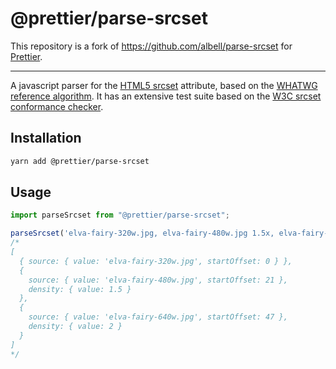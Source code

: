 # @prettier/parse-srcset

This repository is a fork of https://github.com/albell/parse-srcset for [Prettier](https://github.com/prettier/prettier).

---

A javascript parser for the [HTML5 srcset](http://www.w3.org/TR/html-srcset/) attribute, based on the [WHATWG reference algorithm](https://html.spec.whatwg.org/multipage/embedded-content.html#parse-a-srcset-attribute). It has an extensive test suite based on the [W3C srcset conformance checker](http://w3c-test.org/html/semantics/embedded-content/the-img-element/srcset/parse-a-srcset-attribute.html).

## Installation

```bash
yarn add @prettier/parse-srcset
```

## Usage

```js
import parseSrcset from "@prettier/parse-srcset";

parseSrcset('elva-fairy-320w.jpg, elva-fairy-480w.jpg 1.5x, elva-fairy-640w.jpg 2x');
/*
[
  { source: { value: 'elva-fairy-320w.jpg', startOffset: 0 } },
  {
    source: { value: 'elva-fairy-480w.jpg', startOffset: 21 },
    density: { value: 1.5 }
  },
  {
    source: { value: 'elva-fairy-640w.jpg', startOffset: 47 },
    density: { value: 2 }
  }
]
*/
```
